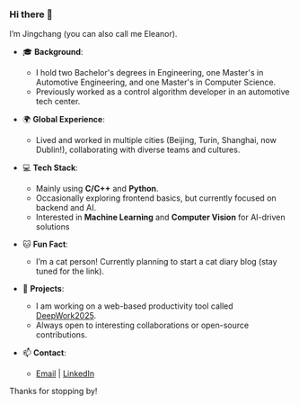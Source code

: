 ### Hi there 👋
I’m Jingchang (you can also call me Eleanor).

- 🎓 **Background**: 
  - I hold two Bachelor's degrees in Engineering, one Master's in Automotive Engineering, and one Master's in Computer Science.
  - Previously worked as a control algorithm developer in an automotive tech center.

- 🌍 **Global Experience**: 
  - Lived and worked in multiple cities (Beijing, Turin, Shanghai, now Dublin!), collaborating with diverse teams and cultures.

- 💻 **Tech Stack**: 
  - Mainly using **C/C++** and **Python**.
  - Occasionally exploring frontend basics, but currently focused on backend and AI.
  - Interested in **Machine Learning** and **Computer Vision** for AI-driven solutions

- 🐱 **Fun Fact**: 
  - I’m a cat person! Currently planning to start a cat diary blog (stay tuned for the link).

- 🚀 **Projects**: 
  - I am working on a web-based productivity tool called [DeepWork2025](https://github.com/DeepWork2025).
  - Always open to interesting collaborations or open-source contributions.

- 📫 **Contact**: 
  - [Email](mailto:huj1@tcd.ie) | [LinkedIn](https://www.linkedin.com/in/jingchang-hu/)

Thanks for stopping by!
